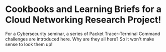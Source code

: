 # Cookbooks and Learning Briefs for a Cloud Networking Research Project!
For a Cybersecurity seminar, a series of Packet Tracer-Terminal Command challenges are introduced here. Why are they all here? So it won't make sense to look them up!
